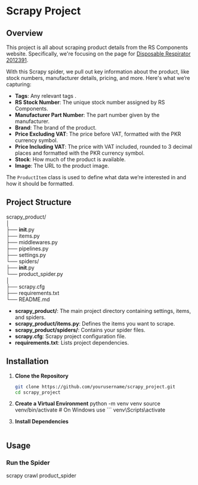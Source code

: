 # Scrapy Project


## Overview

This project is all about scraping product details from the RS Components website. Specifically, we're focusing on the page for [Disposable Respirator 2012391](https://uk.rs-online.com/web/p/disposable-respirators/2012391). 

With this Scrapy spider, we pull out key information about the product, like stock numbers, manufacturer details, pricing, and more. Here's what we’re capturing:

- **Tags**: Any relevant tags .
- **RS Stock Number**: The unique stock number assigned by RS Components.
- **Manufacturer Part Number**: The part number given by the manufacturer.
- **Brand**: The brand of the product.
- **Price Excluding VAT**: The price before VAT, formatted with the PKR currency symbol.
- **Price Including VAT**: The price with VAT included, rounded to 3 decimal places and formatted with the PKR currency symbol.
- **Stock**: How much of the product is available.
- **Image**: The URL to the product image.

The `ProductItem` class is used to define what data we’re interested in and how it should be formatted.





## Project Structure

scrapy_product/ <br>
│<br>
   ├── __init__.py<br>
   ├── items.py<br>
   ├── middlewares.py<br>
   ├── pipelines.py<br>
   ├── settings.py<br>
└── spiders/<br>
       ├── __init__.py<br>
       └── product_spider.py<br>
│<br>
├── scrapy.cfg<br>
├── requirements.txt<br>
└── README.md<br>

- **scrapy_product/**: The main project directory containing settings, items, and spiders.
- **scrapy_product/items.py**: Defines the items you want to scrape.
- **scrapy_product/spiders/**: Contains your spider files.
- **scrapy.cfg**: Scrapy project configuration file.
- **requirements.txt**: Lists project dependencies.


## Installation

1. **Clone the Repository**

   ```sh
   git clone https://github.com/yourusername/scrapy_project.git
   cd scrapy_project


2. **Create a Virtual Environment**
    python -m venv venv
    source venv/bin/activate  # On Windows use ``` venv\Scripts\activate


3. **Install Dependencies**
    ``` pip install -r requirements.txt

## Usage

### Run the Spider

scrapy crawl product_spider
